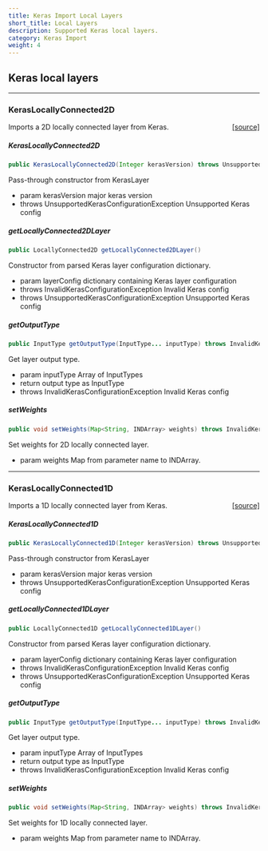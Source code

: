 ```yaml
---
title: Keras Import Local Layers
short_title: Local Layers
description: Supported Keras local layers.
category: Keras Import
weight: 4
---
```


## Keras local layers


---

### KerasLocallyConnected2D
<span style="float:right;"> [[source]](https://github.com/eclipse/deeplearning4j/tree/master/deeplearning4j/deeplearning4j-modelimport/src/main/java/org/deeplearning4j/nn/modelimport/keras/layers/local/KerasLocallyConnected2D.java) </span>

Imports a 2D locally connected layer from Keras.


##### KerasLocallyConnected2D 
```java
public KerasLocallyConnected2D(Integer kerasVersion) throws UnsupportedKerasConfigurationException 
```


Pass-through constructor from KerasLayer

- param kerasVersion major keras version
- throws UnsupportedKerasConfigurationException Unsupported Keras config


##### getLocallyConnected2DLayer 
```java
public LocallyConnected2D getLocallyConnected2DLayer() 
```


Constructor from parsed Keras layer configuration dictionary.

- param layerConfig dictionary containing Keras layer configuration
- throws InvalidKerasConfigurationException     Invalid Keras config
- throws UnsupportedKerasConfigurationException Unsupported Keras config

##### getOutputType 
```java
public InputType getOutputType(InputType... inputType) throws InvalidKerasConfigurationException 
```


Get layer output type.

- param inputType Array of InputTypes
- return output type as InputType
- throws InvalidKerasConfigurationException Invalid Keras config

##### setWeights 
```java
public void setWeights(Map<String, INDArray> weights) throws InvalidKerasConfigurationException 
```


Set weights for 2D locally connected layer.

- param weights Map from parameter name to INDArray.





---

### KerasLocallyConnected1D
<span style="float:right;"> [[source]](https://github.com/eclipse/deeplearning4j/tree/master/deeplearning4j/deeplearning4j-modelimport/src/main/java/org/deeplearning4j/nn/modelimport/keras/layers/local/KerasLocallyConnected1D.java) </span>

Imports a 1D locally connected layer from Keras.


##### KerasLocallyConnected1D 
```java
public KerasLocallyConnected1D(Integer kerasVersion) throws UnsupportedKerasConfigurationException 
```


Pass-through constructor from KerasLayer

- param kerasVersion major keras version
- throws UnsupportedKerasConfigurationException Unsupported Keras config


##### getLocallyConnected1DLayer 
```java
public LocallyConnected1D getLocallyConnected1DLayer() 
```


Constructor from parsed Keras layer configuration dictionary.

- param layerConfig dictionary containing Keras layer configuration
- throws InvalidKerasConfigurationException     Invalid Keras config
- throws UnsupportedKerasConfigurationException Unsupported Keras config

##### getOutputType 
```java
public InputType getOutputType(InputType... inputType) throws InvalidKerasConfigurationException 
```


Get layer output type.

- param inputType Array of InputTypes
- return output type as InputType
- throws InvalidKerasConfigurationException Invalid Keras config

##### setWeights 
```java
public void setWeights(Map<String, INDArray> weights) throws InvalidKerasConfigurationException 
```


Set weights for 1D locally connected layer.

- param weights Map from parameter name to INDArray.

